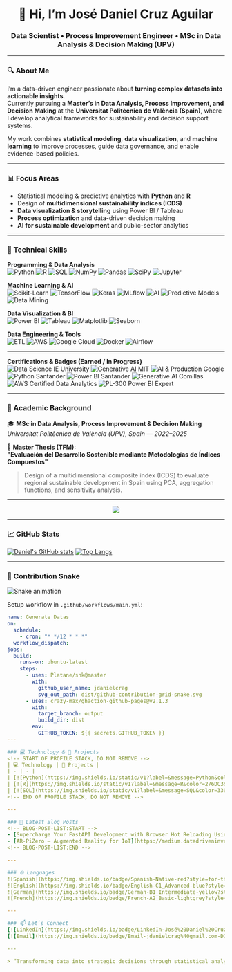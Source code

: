 <!-- ────────────────────────────────────────────────────────── -->
<h1 align="center">👋 Hi, I’m José Daniel Cruz Aguilar</h1>
<h3 align="center">Data Scientist • Process Improvement Engineer • MSc in Data Analysis & Decision Making (UPV)</h3>

---

### 🔍 About Me  
I’m a data-driven engineer passionate about **turning complex datasets into actionable insights**.  
Currently pursuing a **Master’s in Data Analysis, Process Improvement, and Decision Making** at the **Universitat Politècnica de València (Spain)**, where I develop analytical frameworks for sustainability and decision support systems.

My work combines **statistical modeling**, **data visualization**, and **machine learning** to improve processes, guide data governance, and enable evidence-based policies.

---

### 📊 Focus Areas  
- Statistical modeling & predictive analytics with **Python** and **R**  
- Design of **multidimensional sustainability indices (ICDS)**  
- **Data visualization & storytelling** using Power BI / Tableau  
- **Process optimization** and data-driven decision making  
- **AI for sustainable development** and public-sector analytics  

---

### 🧠 Technical Skills  

**Programming & Data Analysis**  
![Python](https://img.shields.io/badge/Python-3776AB?style=for-the-badge&logo=python&logoColor=white)
![R](https://img.shields.io/badge/R-276DC3?style=for-the-badge&logo=r&logoColor=white)
![SQL](https://img.shields.io/badge/SQL-336791?style=for-the-badge&logo=postgresql&logoColor=white)
![NumPy](https://img.shields.io/badge/NumPy-013243?style=for-the-badge&logo=numpy&logoColor=white)
![Pandas](https://img.shields.io/badge/Pandas-150458?style=for-the-badge&logo=pandas&logoColor=white)
![SciPy](https://img.shields.io/badge/SciPy-8CAAE6?style=for-the-badge&logo=scipy&logoColor=white)
![Jupyter](https://img.shields.io/badge/Jupyter-F37626?style=for-the-badge&logo=jupyter&logoColor=white)

**Machine Learning & AI**  
![Scikit-Learn](https://img.shields.io/badge/Scikit--Learn-F7931E?style=for-the-badge&logo=scikitlearn&logoColor=white)
![TensorFlow](https://img.shields.io/badge/TensorFlow-FF6F00?style=for-the-badge&logo=tensorflow&logoColor=white)
![Keras](https://img.shields.io/badge/Keras-D00000?style=for-the-badge&logo=keras&logoColor=white)
![MLflow](https://img.shields.io/badge/MLflow-0194E2?style=for-the-badge&logo=mlflow&logoColor=white)
![AI](https://img.shields.io/badge/Artificial_Intelligence-000000?style=for-the-badge&logo=openai&logoColor=white)
![Predictive Models](https://img.shields.io/badge/Predictive_Models-008080?style=for-the-badge)
![Data Mining](https://img.shields.io/badge/Data_Mining-0E86D4?style=for-the-badge)

**Data Visualization & BI**  
![Power BI](https://img.shields.io/badge/Power_BI-F2C811?style=for-the-badge&logo=powerbi&logoColor=black)
![Tableau](https://img.shields.io/badge/Tableau-E97627?style=for-the-badge&logo=tableau&logoColor=white)
![Matplotlib](https://img.shields.io/badge/Matplotlib-11557C?style=for-the-badge&logo=plotly&logoColor=white)
![Seaborn](https://img.shields.io/badge/Seaborn-4EABE6?style=for-the-badge&logo=python&logoColor=white)

**Data Engineering & Tools**  
![ETL](https://img.shields.io/badge/ETL-FF9900?style=for-the-badge&logo=amazonaws&logoColor=white)
![AWS](https://img.shields.io/badge/AWS_Data_Analytics-232F3E?style=for-the-badge&logo=amazonaws&logoColor=white)
![Google Cloud](https://img.shields.io/badge/Google_Cloud_Data_Engineer-4285F4?style=for-the-badge&logo=googlecloud&logoColor=white)
![Docker](https://img.shields.io/badge/Docker-2496ED?style=for-the-badge&logo=docker&logoColor=white)
![Airflow](https://img.shields.io/badge/Apache_Airflow-017CEE?style=for-the-badge&logo=apacheairflow&logoColor=white)

---

**Certifications & Badges (Earned / In Progress)**  
![Data Science IE University](https://img.shields.io/badge/Data_Science-IE_University-blue?style=for-the-badge)
![Generative AI MIT](https://img.shields.io/badge/Generative_AI-MIT_Professional_Education-orange?style=for-the-badge)
![AI & Production Google](https://img.shields.io/badge/AI_&_Production-Google-green?style=for-the-badge)
![Python Santander](https://img.shields.io/badge/Python-Santander_Academy-blue?style=for-the-badge)
![Power BI Santander](https://img.shields.io/badge/Power_BI-Santander_Academy-yellow?style=for-the-badge)
![Generative AI Comillas](https://img.shields.io/badge/Generative_AI-Universidad_Comillas-purple?style=for-the-badge)
![AWS Certified Data Analytics](https://img.shields.io/badge/AWS_Certified-Data_Analytics-white?style=for-the-badge&logo=amazonaws)
![PL-300 Power BI Expert](https://img.shields.io/badge/Microsoft_PL--300-Power_BI_Analyst-blue?style=for-the-badge&logo=microsoft)

---

### 📘 Academic Background  
🎓 **MSc in Data Analysis, Process Improvement & Decision Making**  
*Universitat Politècnica de València (UPV), Spain* — *2022–2025*  

📄 **Master Thesis (TFM):**  
**"Evaluación del Desarrollo Sostenible mediante Metodologías de Índices Compuestos"**  
> Design of a multidimensional composite index (ICDS) to evaluate regional sustainable development in Spain using PCA, aggregation functions, and sensitivity analysis.  

---

<p align="center">
<img src="https://capsule-render.vercel.app/api?text=Hey%20Everyone!🕹️&animation=fadeIn&type=waving&color=gradient&height=100"/>
</p>

---

### 📈 GitHub Stats

[![Daniel's GitHub stats](https://github-readme-stats.vercel.app/api?username=jdanielcrag&show_icons=true&count_private=true&theme=radical)](https://github.com/jdanielcrag)
[![Top Langs](https://github-readme-stats.vercel.app/api/top-langs/?username=jdanielcrag&layout=compact&theme=radical)](https://github.com/jdanielcrag)

---

### 🐍 Contribution Snake

![Snake animation](https://github.com/thepiyushmalhotra/thepiyushmalhotra/blob/output/github-contribution-grid-snake.svg)

Setup workflow in `.github/workflows/main.yml`:

```yaml
name: Generate Datas
on:
  schedule:
    - cron: "* */12 * * *"
  workflow_dispatch:
jobs:
  build:
    runs-on: ubuntu-latest
    steps:
      - uses: Platane/snk@master
        with:
          github_user_name: jdanielcrag
          svg_out_path: dist/github-contribution-grid-snake.svg
      - uses: crazy-max/ghaction-github-pages@v2.1.3
        with:
          target_branch: output
          build_dir: dist
        env:
          GITHUB_TOKEN: ${{ secrets.GITHUB_TOKEN }}
---

### 💻 Technology & 🚀 Projects
<!-- START OF PROFILE STACK, DO NOT REMOVE -->
| 💻 Technology | 🚀 Projects |
| - | - |
| [![Python](https://img.shields.io/static/v1?label=&message=Python&color=3776AB&logo=Python&logoColor=FFFFFF)](https://www.python.org/) | [![ICDS](https://img.shields.io/static/v1?label=&message=ICDS&color=000605&logo=github&logoColor=FFFFFF&labelColor=000605)](https://github.com/jdanielcrag/ICDS) |
| [![R](https://img.shields.io/static/v1?label=&message=R&color=276DC3&logo=R&logoColor=FFFFFF)](https://www.r-project.org/) | [![Data_Normalization](https://img.shields.io/static/v1?label=&message=Data_Normalization&color=000605&logo=github&logoColor=FFFFFF&labelColor=000605)](https://github.com/jdanielcrag/Data_Normalization) |
| [![SQL](https://img.shields.io/static/v1?label=&message=SQL&color=336791&logo=postgresql&logoColor=FFFFFF)](https://www.postgresql.org/) | [![Sensitivity_Analysis](https://img.shields.io/static/v1?label=&message=Sensitivity_Analysis&color=000605&logo=github&logoColor=FFFFFF&labelColor=000605)](https://github.com/jdanielcrag/Sensitivity_Analysis) |
<!-- END OF PROFILE STACK, DO NOT REMOVE -->

---

### 📝 Latest Blog Posts
<!-- BLOG-POST-LIST:START -->
- [Supercharge Your FastAPI Development with Browser Hot Reloading Using Arel](https://dev.to/ashleymavericks/browser-hot-reloading-for-python-asgi-web-apps-using-arel-1l19)
- [AR-PiZero — Augmented Reality for IoT](https://medium.datadriveninvestor.com/ar-pizero-augmented-reality-for-iot-1210062198c0?source=rss-cda09a7745f1------2)
<!-- BLOG-POST-LIST:END -->

---

### 🌐 Languages
![Spanish](https://img.shields.io/badge/Spanish-Native-red?style=for-the-badge)
![English](https://img.shields.io/badge/English-C1_Advanced-blue?style=for-the-badge)
![German](https://img.shields.io/badge/German-B1_Intermediate-yellow?style=for-the-badge)
![French](https://img.shields.io/badge/French-A2_Basic-lightgrey?style=for-the-badge)

---

### 📫 Let’s Connect
[![LinkedIn](https://img.shields.io/badge/LinkedIn-José%20Daniel%20Cruz%20Aguilar-0077B5?style=for-the-badge&logo=linkedin&logoColor=white)](https://www.linkedin.com/in/josedanielcruzaguilar)  
[![Email](https://img.shields.io/badge/Email-jdanielcrag%40gmail.com-D14836?style=flat&logo=gmail)](mailto:jdanielcrag@gmail.com)

---

> “Transforming data into strategic decisions through statistical analysis, AI, and process improvement.”
